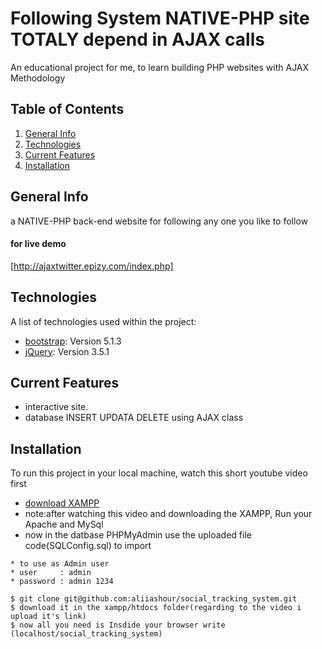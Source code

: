 # Following System NATIVE-PHP site TOTALY depend in AJAX calls
An educational project for me, to learn building PHP websites with AJAX Methodology

## Table of Contents
1. [General Info](#general-info)
2. [Technologies](#technologies)
3. [Current Features](#current-features)
4. [Installation](#installation)

## General Info
a NATIVE-PHP back-end website for following any one you like to follow
#### for live demo
[http://ajaxtwitter.epizy.com/index.php]

## Technologies

A list of technologies used within the project:
* [bootstrap](https://cdn.jsdelivr.net/npm/bootstrap@5.1.3/dist/css/bootstrap.min.css): Version 5.1.3 
* [jQuery](https://code.jquery.com/jquery-3.5.1.min.js): Version 3.5.1

##  Current Features

* interactive site.
* database INSERT UPDATA DELETE using AJAX class

## Installation
To run this project in your local machine, watch this short youtube video first
* [download XAMPP](https://youtu.be/6rAA3FDYh6I) 
* note:after watching this video and downloading the XAMPP, Run your Apache and MySql
* now in the datbase PHPMyAdmin use the uploaded file code(SQLConfig.sql) to import 
```
* to use as Admin user 
* user     : admin
* password : admin 1234
```
```
$ git clone git@github.com:aliiashour/social_tracking_system.git
$ download it in the xampp/htdocs folder(regarding to the video i upload it's link)
$ now all you need is Insdide your browser write (localhost/social_tracking_system)
```
